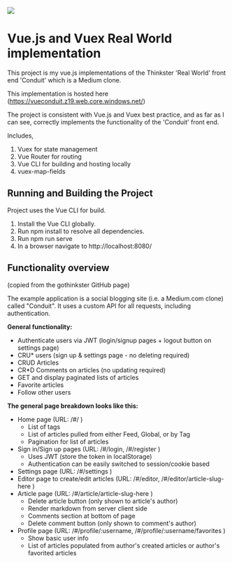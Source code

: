 ![](https://img.shields.io/david/mattrandle/vue-realworld.svg)

# Vue.js and Vuex Real World implementation 

This project is my vue.js implementations of the Thinkster 'Real World' front end 'Conduit' which is a Medium clone.

This implementation is hosted here (https://vueconduit.z19.web.core.windows.net/)

The project is consistent with Vue.js and Vuex best practice, and as far as I can see, correctly implements the functionality of the 'Conduit' front end.

Includes,

1. Vuex for state management
2. Vue Router for routing
3. Vue CLI for building and hosting locally
4. vuex-map-fields 

## Running and Building the Project 

Project uses the Vue CLI for build.

1. Install the Vue CLI globally. 
2. Run npm install to resolve all dependencies. 
3. Run npm run serve
4. In a browser navigate to http://localhost:8080/

## Functionality overview

(copied from the gothinkster GitHub page)

The example application is a social blogging site (i.e. a Medium.com clone) called "Conduit". It uses a custom API for all requests, including authentication. 

**General functionality:**

- Authenticate users via JWT (login/signup pages + logout button on settings page)
- CRU* users (sign up & settings page - no deleting required)
- CRUD Articles
- CR*D Comments on articles (no updating required)
- GET and display paginated lists of articles
- Favorite articles
- Follow other users

**The general page breakdown looks like this:**

- Home page (URL: /#/ )
    - List of tags
    - List of articles pulled from either Feed, Global, or by Tag
    - Pagination for list of articles
- Sign in/Sign up pages (URL: /#/login, /#/register )
    - Uses JWT (store the token in localStorage)
    - Authentication can be easily switched to session/cookie based
- Settings page (URL: /#/settings )
- Editor page to create/edit articles (URL: /#/editor, /#/editor/article-slug-here )
- Article page (URL: /#/article/article-slug-here )
    - Delete article button (only shown to article's author)
    - Render markdown from server client side
    - Comments section at bottom of page
    - Delete comment button (only shown to comment's author)
- Profile page (URL: /#/profile/:username, /#/profile/:username/favorites )
    - Show basic user info
    - List of articles populated from author's created articles or author's favorited articles
